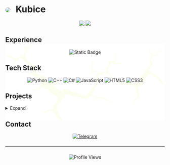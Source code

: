 <div style="position: relative;">
<img src="https://raw.githubusercontent.com/kub1ce/kub1ce/main/crack.svg" style="position: absolute; z-index: -1; width: 100%; height: 100%; max-width: 100%; max-height: 100%; top: 0; left: 0; object-fit: contain;">

# <img src="https://avatars.githubusercontent.com/u/83603203?v=4" style="height:24px; border-radius:50%; margin-right:10px"> Kubice

<div align="center">
  <img src="https://github-readme-stats.vercel.app/api?username=kub1ce&show_icons=true&theme=radical&hide_border=true&bg_color=00000000&text_color=E8E8DC&title_color=88AA00" width="400px"/>
  <img src="https://github-readme-stats.vercel.app/api/top-langs/?username=kub1ce&layout=compact&theme=radical&hide_border=true&bg_color=00000000&text_color=E8E8DC&title_color=88AA00&hide=ShaderLab,hlsl,html,css,javascript,Slim,scss" width="375px"/>
</div>

## Experience
<div align="center">
  <img alt="Static Badge" src="https://img.shields.io/badge/Non--Commercial Dev-2CA5E0?style=for-the-badge&label=4+ YEARS&labelColor=dark-gray">
</div>

## Tech Stack

<div align="center">
  <img src="https://img.shields.io/badge/Python-3776AB?style=for-the-badge&logo=python&logoColor=white" alt="Python"/>
  <img src="https://img.shields.io/badge/C%2B%2B-00599C?style=for-the-badge&logo=c%2B%2B&logoColor=white" alt="C++"/>
  <img src="https://img.shields.io/badge/C%23-239120?style=for-the-badge&logo=c-sharp&logoColor=white" alt="C#"/>
  <img src="https://img.shields.io/badge/JavaScript-F7DF1E?style=for-the-badge&logo=javascript&logoColor=black" alt="JavaScript"/>
  <img src="https://img.shields.io/badge/HTML5-E34F26?style=for-the-badge&logo=html5&logoColor=white" alt="HTML5"/>
  <img src="https://img.shields.io/badge/CSS3-1572B6?style=for-the-badge&logo=css3&logoColor=white" alt="CSS3"/>
</div>

## Projects

<details>
<summary>Expand</summary>

| Project | Description | Tech Stack |
|---------|-------------|------------|
| XOR AI | Телеграам бот для получения текста с изображений (OCR) с повышенной точностью распознования формул | <img src="https://img.shields.io/badge/Python-3776AB?style=for-the-badge&logo=python&logoColor=white" alt="Python"/> |
| Dungeon Flux | Игра в жанре рогалик с процедурной генерацией подземелий | <img src="https://img.shields.io/badge/C%23-239120?style=for-the-badge&logo=c-sharp&logoColor=white" alt="C#"/> <img src="https://img.shields.io/badge/.NET-512BD4?style=for-the-badge&logo=dotnet&logoColor=white" alt=".NET"/> <img src="https://img.shields.io/badge/MonoGame-000000?style=for-the-badge&logo=monogame&logoColor=white" alt="MonoGame"/> |
| Andrusha | Технология, обеспечивающая передачу и обработку сигнала между группой БПЛА для их взаимодействия во время полета | <img src="https://img.shields.io/badge/C%2B%2B-00599C?style=for-the-badge&logo=c%2B%2B&logoColor=white" alt="C++"/> <img src="https://img.shields.io/badge/Arduino-00979D?style=for-the-badge&logo=arduino&logoColor=white" alt="Arduino"/> <img src="https://img.shields.io/badge/ESP32-000000?style=for-the-badge&logo=espressif&logoColor=white" alt="ESP32"/> |

</details>

## Contact

<div align="center">
  <a href="https://t.me/JustKubice">
    <img src="https://img.shields.io/badge/Telegram-2CA5E0?style=for-the-badge&logo=telegram&logoColor=white" alt="Telegram"/>
  </a>
</div>

<hr style="margin: 24px 0">
<div align="center">
  <img src="https://komarev.com/ghpvc/?username=kub1ce&color=88AA00&style=for-the-badge" alt="Profile Views"/>
</div>

</div>